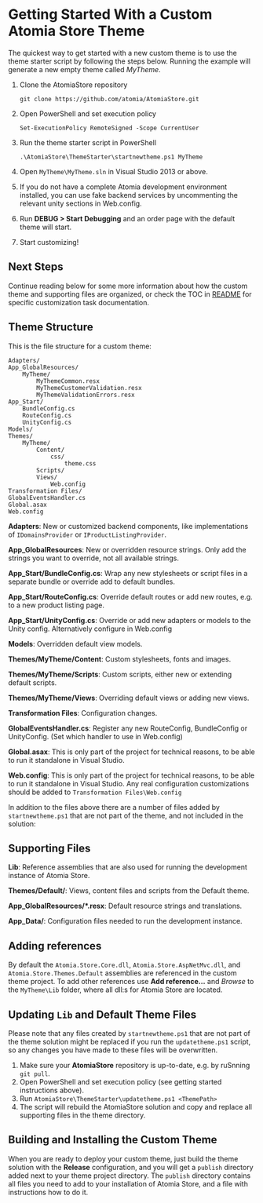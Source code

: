 Getting Started With a Custom Atomia Store Theme
================================================

The quickest way to get started with a new custom theme is to use the theme starter script by following the steps below. Running the example will generate a new empty theme called *MyTheme*.

1. Clone the AtomiaStore repository 

    `git clone https://github.com/atomia/AtomiaStore.git`

2. Open PowerShell and set execution policy 

    `Set-ExecutionPolicy RemoteSigned -Scope CurrentUser`

3. Run the theme starter script in PowerShell

    `.\AtomiaStore\ThemeStarter\startnewtheme.ps1 MyTheme`

4. Open `MyTheme\MyTheme.sln` in Visual Studio 2013 or above.

5. If you do not have a complete Atomia development environment installed, you can use fake backend services by uncommenting the relevant unity sections in Web.config.

6. Run **DEBUG > Start Debugging** and an order page with the default theme will start.

7. Start customizing!


Next Steps
----------

Continue reading below for some more information about how the custom theme and supporting files are organized, or check the TOC in [README](../README.md) for specific customization task documentation.



Theme Structure
---------------

This is the file structure for a custom theme:

    Adapters/
    App_GlobalResources/
        MyTheme/
            MyThemeCommon.resx
            MyThemeCustomerValidation.resx
            MyThemeValidationErrors.resx
    App_Start/
        BundleConfig.cs
        RouteConfig.cs
        UnityConfig.cs
    Models/
    Themes/
        MyTheme/
            Content/
                css/
                    theme.css
            Scripts/
            Views/
                Web.config
    Transformation Files/
    GlobalEventsHandler.cs
    Global.asax
    Web.config


**Adapters**: New or customized backend components, like implementations of `IDomainsProvider` or `IProductListingProvider`.

**App_GlobalResources**: New or overridden resource strings. Only add the strings you want to override, not all available strings.

**App_Start/BundleConfig.cs**: Wrap any new stylesheets or script files in a separate bundle or override add to default bundles.

**App_Start/RouteConfig.cs**: Override default routes or add new routes, e.g. to a new product listing page.

**App_Start/UnityConfig.cs**: Override or add new adapters or models to the Unity config. Alternatively configure in Web.config

**Models**: Overridden default view models.

**Themes/MyTheme/Content**: Custom stylesheets, fonts and images.

**Themes/MyTheme/Scripts**: Custom scripts, either new or extending default scripts.

**Themes/MyTheme/Views**: Overriding default views or adding new views.

**Transformation Files**: Configuration changes.

**GlobalEventsHandler.cs**: Register any new RouteConfig, BundleConfig or UnityConfig. (Set which handler to use in Web.config)

**Global.asax**: This is only part of the project for technical reasons, to be able to run it standalone in Visual Studio.

**Web.config**: This is only part of the project for technical reasons, to be able to run it standalone in Visual Studio. Any real configuration customizations should be added to `Transformation Files\Web.config`

In addition to the files above there are a number of files added by `startnewtheme.ps1` that are not part of the theme, and not included in the solution:


Supporting Files
----------------

**Lib**: Reference assemblies that are also used for running the development instance of Atomia Store.

**Themes/Default/**: Views, content files and scripts from the Default theme.

**App_GlobalResources/*.resx**: Default resource strings and translations.

**App_Data/**: Configuration files needed to run the development instance.


Adding references
-----------------

By default the `Atomia.Store.Core.dll`, `Atomia.Store.AspNetMvc.dll`, and `Atomia.Store.Themes.Default` assemblies are referenced in the custom theme project. To add other references use **Add reference...** and *Browse* to the `MyTheme\Lib` folder, where all dll:s for Atomia Store are located.



Updating `Lib` and Default Theme Files
------------------------------------

Please note that any files created by `startnewtheme.ps1` that are not part of the theme solution might be replaced if you run the `updatetheme.ps1` script, so any changes you have made to these files will be overwritten.

1. Make sure your **AtomiaStore** repository is up-to-date, e.g. by ruSnning `git pull`.
2. Open PowerShell and set execution policy (see getting started instructions above).
2. Run `AtomiaStore\ThemeStarter\updatetheme.ps1 <ThemePath>`
3. The script will rebuild the AtomiaStore solution and copy and replace all supporting files in the theme directory.



Building and Installing the Custom Theme
----------------------------------------

When you are ready to deploy your custom theme, just build the theme solution with the **Release** configuration, and you will get a `publish` directory added next to your theme project directory. The `publish` directory contains all files you need to add to your installation of Atomia Store, and a file with instructions how to do it.


